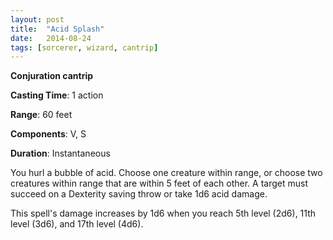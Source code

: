 ```yaml
---
layout: post
title:  "Acid Splash"
date:   2014-08-24
tags: [sorcerer, wizard, cantrip]
---
```


**Conjuration cantrip**

**Casting Time**: 1 action

**Range**: 60 feet

**Components**: V, S

**Duration**: Instantaneous

You hurl a bubble of acid. Choose one creature within range, or choose two creatures within range that are within 5 feet of each other. A target must succeed on a Dexterity saving throw or take 1d6 acid damage.

This spell's damage increases by 1d6 when you reach 5th level (2d6), 11th level (3d6), and 17th level (4d6).